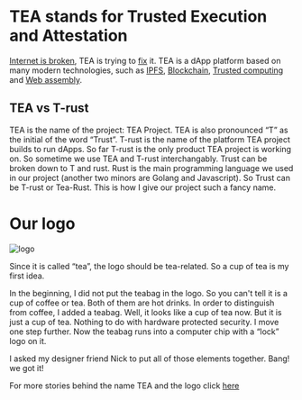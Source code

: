# TEA stands for Trusted Execution and Attestation
[Internet is broken](Broken_internet_needs_a_fix.md), TEA is trying to [fix](How_TEA_fixing_internet.md) it. TEA is a dApp platform based on many modern technologies, such as [IPFS](TEA_vs_IPFS.md), [Blockchain](./TEA_vs_blockchain.md), [Trusted computing](TEA_vs_Trusted_computing.md) and [Web assembly](../Try_the_demo/Easy_start.md). 
## TEA vs T-rust

TEA is the name of the project: TEA Project. TEA is also pronounced “T” as the initial of the word “Trust”.
T-rust is the name of the platform TEA project builds to run dApps. So far T-rust is the only product TEA project is working on. So sometime we use TEA and T-rust interchangably. Trust can be broken down to T and rust. Rust is the main programming language we used in our project (another two minors are Golang and Javascript). So Trust can be T-rust or Tea-Rust. This is how I give our project such a fancy name. 
# Our logo


![logo](/img/logo.png)


Since it is called “tea”, the logo should be tea-related. So a cup of tea is my first idea.

In the beginning, I did not put the teabag in the logo. So you can't tell it is a cup of coffee or tea. Both of them are hot drinks. In order to distinguish from coffee, I added a teabag.
Well, it looks like a cup of tea now. But it is just a cup of tea. Nothing to do with hardware protected security. I move one step further. Now the teabag runs into a computer chip with a “lock” logo on it.

I asked my designer friend Nick to put all of those elements together. Bang! we got it!

For more stories behind the name TEA and the logo click [here](https://medium.com/@pushbar/i-designed-a-logo-for-tea-project-9cf85d733708)